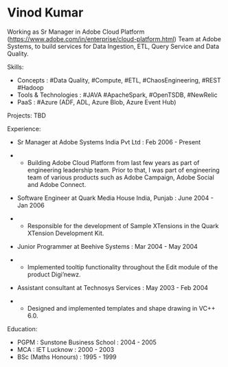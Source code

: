 Vinod Kumar
===========
Working as Sr Manager in Adobe Cloud Platform (https://www.adobe.com/in/enterprise/cloud-platform.html) Team at Adobe Systems, to build services for Data Ingestion, ETL, Query Service and Data Quality.

Skills:
- Concepts : #Data Quality, #Compute, #ETL, #ChaosEngineering, #REST #Hadoop
- Tools & Technologies : #JAVA #ApacheSpark, #OpenTSDB, #NewRelic
- PaaS : #Azure (ADF, ADL, Azure Blob, Azure Event Hub)

Projects:
TBD

Experience:
- Sr Manager at Adobe Systems India Pvt Ltd : Feb 2006 - Present
- - Building Adobe Cloud Platform from last few years as part of engineering leadership team. Prior to that, I was part of engineering team of various products such as  Adobe Campaign, Adobe Social and Adobe Connect.

- Software Engineer at Quark Media House India, Punjab : June 2004 - Jan 2006
- - Responsible for the development of Sample XTensions in the Quark XTension Development Kit.

- Junior Programmer at Beehive Systems : Mar 2004 - May 2004
- - Implemented tooltip functionality throughout the Edit module of the product Digi’newz.

- Assistant consultant at Technosys Services : May 2003 - Feb 2004
- - Designed and implemented templates and shape drawing in VC++ 6.0.

Education:
- PGPM : Sunstone Business School : 2004 - 2005
- MCA : IET Lucknow : 2000 - 2003
- BSc (Maths Honours) : 1995 - 1999
